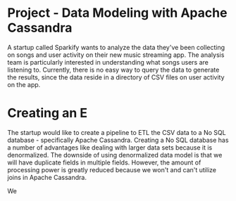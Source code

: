 # Project - Data Modeling with Apache Cassandra

A startup called Sparkify wants to analyze the data they've been collecting on songs and user activity on their new music streaming app. The analysis team is particularly interested in understanding what songs users are listening to. Currently, there is no easy way to query the data to generate the results, since the data reside in a directory of CSV files on user activity on the app.

# Creating an E
The startup would like to create a pipeline to ETL the CSV data to a No SQL database - specifically Apache Cassandra.
Creating a No SQL database has a number of advantages like dealing with larger data sets because it is denormalized. The downside of using denormalized data model is that we will have duplicate fields in multiple fields. However, the amount of processing power is greatly reduced because we won't and can't utilize joins in Apache Cassandra.

We 
